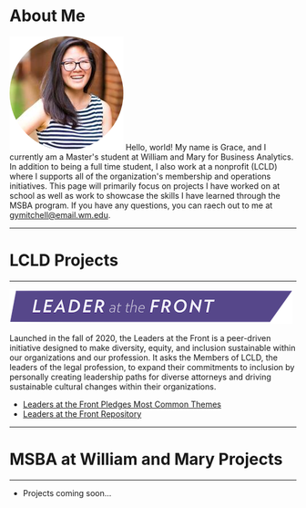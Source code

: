 
# About Me
![My Picture](/assets/img/circle-cropped.png) Hello, world! My name is Grace, and I currently am a Master's student at William and Mary for Business Analytics. In addition to being a full time student, I also work at a nonprofit (LCLD) where I supports all of the organization's membership and operations initiatives. This page will primarily focus on projects I have worked on at school as well as work to showcase the skills I have learned through the MSBA program. If you have any questions, you can raech out to me at gymitchell@email.wm.edu.

---
# LCLD Projects
---
![My Picture](/Pics/Leader_at_the_Front_Band_sRCu8Qp.png)

Launched in the fall of 2020, the Leaders at the Front is a peer-driven initiative designed to make diversity, equity, and inclusion sustainable within our organizations and our profession. It asks the Members of LCLD, the leaders of the legal profession, to expand their commitments to inclusion by personally creating leadership paths for diverse attorneys and driving sustainable cultural changes within their organizations.

- [Leaders at the Front Pledges Most Common Themes](/Projects/index.md)
- [Leaders at the Front Repository](https://github.com/gymitchell95/LatFront)

---
# MSBA at William and Mary Projects 
---
- Projects coming soon...

